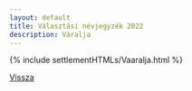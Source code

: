 ```yaml
---
layout: default
title: Választási névjegyzék 2022
description: Váralja
---
```


{% include settlementHTMLs/Vaaralja.html %}

[Vissza](../)